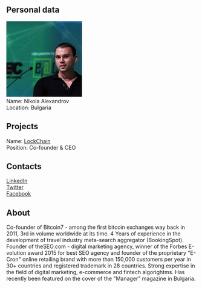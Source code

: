 ## Personal data
![nikola alexandrov photo](photo/nikola_alexandrov.jpg)  
Name:   Nikola Alexandrov  
Location: Bulgaria  
## Projects 
Name: [LockChain](../projects/lockchain.md)  
Position: Co-founder & CEO   
## Contacts
[LinkedIn](https://www.linkedin.com/in/nikola-alexandrov-12b73a9/)    
[Twitter](https://twitter.com/nikolaalx)  
[Facebook](https://www.facebook.com/nikolaalx)
## About
Co-founder of Bitcoin7 - among the first bitcoin exchanges way back in 2011, 3rd in volume worldwide at its time. 
4 Years of experience in the development of travel industry meta-search aggregator (BookingSpot). 
Founder of theSEO.com - digital marketing agency, winner of the Forbes E-volution award 2015 for best SEO agency and founder of the proprietary "E-Cron" online retailing brand with more than 150,000 customers per year in 30+ countries and registered trademark in 28 countries. 
Strong expertise in the field of digital marketing, e-commerce and fintech algorightms. Has recently been featured on the cover of the "Manager" magazine in Bulgaria.
